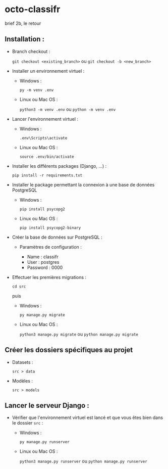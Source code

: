 # octo-classifr

brief 2b, le retour

## Installation :

- Branch checkout :

  `git checkout <existing_branch>` ou `git checkout -b <new_branch>`

- Installer un environnement virtuel :

  - Windows :

    `py -m venv .env`
  
  - Linux ou Mac OS :
  
    `python3 -m venv .env` ou `python -m venv .env`
  
- Lancer l'environnement virtuel :

  - Windows :

    `.env\Scripts\activate`
  
  - Linux ou Mac OS :
  
    `source .env/bin/activate`
  
- Installer les différents packages (Django, ...) :

  `pip install -r requirements.txt`
  
- Installer le package permettant la connexion à une base de données PostgreSQL

  - Windows :
  
    `pip install psycopg2`
  
  - Linux ou Mac OS :
  
    `pip install psycopg2-binary`

- Créer la base de données sur PostgreSQL :

  - Paramètres de configuration :
  
    - Name : classifr
    - User : postgres
    - Password : 0000
  
- Effectuer les premières migrations :

  `cd src`
  
  puis
  
  - Windows :
  
    `py manage.py migrate`
  
  - Linux ou Mac OS :
  
    `python3 manage.py migrate` ou `python manage.py migrate`

## Créer les dossiers spécifiques au projet

- Datasets :

  `src > data`

- Modèles :

  `src > models`

## Lancer le serveur Django :

- Vérifier que l'environnement virtuel est lancé et que vous êtes bien dans le dossier `src` :

  - Windows :
  
    `py manage.py runserver`
    
  - Linux ou Mac OS :
  
    `python3 manage.py runserver` ou `python manage.py runserver`
